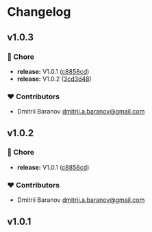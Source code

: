 # Changelog


## v1.0.3


### 🏡 Chore

- **release:** V1.0.1 ([c8858cd](https://github.com/orimay/config-eslint/commit/c8858cd))
- **release:** V1.0.2 ([3cd3d48](https://github.com/orimay/config-eslint/commit/3cd3d48))

### ❤️ Contributors

- Dmitrii Baranov <dmitrii.a.baranov@gmail.com>

## v1.0.2


### 🏡 Chore

- **release:** V1.0.1 ([c8858cd](https://github.com/orimay/config-eslint/commit/c8858cd))

### ❤️ Contributors

- Dmitrii Baranov <dmitrii.a.baranov@gmail.com>

## v1.0.1

